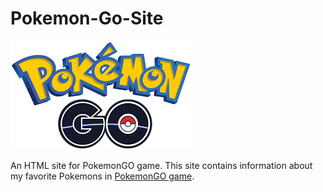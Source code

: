 # Pokemon-Go-Site
![alt Pokemon Go Logo](/Images/PokemonLOGO.png)

An HTML site for PokemonGO game.
This site contains information about my favorite Pokemons in [PokemonGO game](https://www.pokemongo.com).
